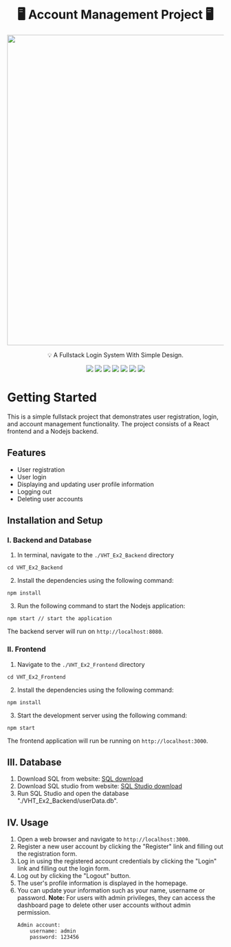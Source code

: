 <h1 align="center"> 🖥️ Account Management Project 🖥️ </h1>

<p align="center">
<img src="./Images/demo.gif" alt="animated" width="1280" height="720"/>
</p>

<p align="center">💡 A Fullstack Login System With Simple Design. </p>
<p align="center">
<img src="https://img.shields.io/badge/Node.js-339933?style=for-the-badge&logo=nodedotjs&logoColor=white"/>
<img src="https://img.shields.io/badge/Express.js-000000?style=for-the-badge&logo=express&logoColor=white"/>
<img src="https://img.shields.io/badge/React-20232A?style=for-the-badge&logo=react&logoColor=61DAFB"/>
<img src="https://img.shields.io/badge/Redux-593D88?style=for-the-badge&logo=redux&logoColor=white"/>
<img src="https://img.shields.io/badge/bootstrap-%238511FA.svg?style=for-the-badge&logo=bootstrap&logoColor=white"/>
<img src="https://img.shields.io/badge/sqlite-%2307405e.svg?style=for-the-badge&logo=sqlite&logoColor=white"/>
<img src="https://img.shields.io/badge/JWT-000000?style=for-the-badge&logo=JSON%20web%20tokens&logoColor=white"/>
 </p>

# Getting Started

This is a simple fullstack project that demonstrates user registration, login, and account management functionality. The project consists of a React frontend and a Nodejs backend.

## Features

- User registration
- User login
- Displaying and updating user profile information
- Logging out
- Deleting user accounts

## Installation and Setup

### I. Backend and Database

1. In terminal, navigate to the `./VHT_Ex2_Backend` directory

```
cd VHT_Ex2_Backend
```

2. Install the dependencies using the following command:

```
npm install
```

3. Run the following command to start the Nodejs application:

```
npm start // start the application
```

The backend server will run on `http://localhost:8080`.

### II. Frontend

1. Navigate to the `./VHT_Ex2_Frontend` directory

```
cd VHT_Ex2_Frontend
```

2. Install the dependencies using the following command:

```
npm install
```

3. Start the development server using the following command:

```
npm start
```

The frontend application will run be running on `http://localhost:3000`.

## III. Database

1. Download SQL from website: <a href="https://www.sqlite.org/download.html">SQL download</a>
2. Download SQL studio from website: <a href="https://sqlitestudio.pl/">SQL Studio download</a>
3. Run SQL Studio and open the database "./VHT_Ex2_Backend/userData.db".

## IV. Usage

1.  Open a web browser and navigate to `http://localhost:3000`.
2.  Register a new user account by clicking the "Register" link and filling out the registration form.
3.  Log in using the registered account credentials by clicking the "Login" link and filling out the login form.
4.  Log out by clicking the "Logout" button.
5.  The user's profile information is displayed in the homepage.
6.  You can update your information such as your name, username or password.
    **Note:** For users with admin privileges, they can access the dashboard page to delete other user accounts without admin permission.
    ```
    Admin account:
        username: admin
        password: 123456
    ```
